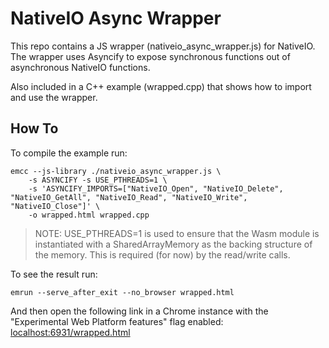 # NativeIO Async Wrapper

This repo contains a JS wrapper (nativeio_async_wrapper.js) for NativeIO. The
wrapper uses Asyncify to expose synchronous functions out of asynchronous
NativeIO functions.

Also included in a C++ example (wrapped.cpp) that shows how to import and use
the wrapper.

## How To

To compile the example run:

```shell
emcc --js-library ./nativeio_async_wrapper.js \
    -s ASYNCIFY -s USE_PTHREADS=1 \
    -s 'ASYNCIFY_IMPORTS=["NativeIO_Open", "NativeIO_Delete", "NativeIO_GetAll", "NativeIO_Read", "NativeIO_Write", "NativeIO_Close"]' \
    -o wrapped.html wrapped.cpp
```

> NOTE: USE_PTHREADS=1 is used to ensure that the Wasm module is instantiated
> with a SharedArrayMemory as the backing structure of the memory. This is
> required (for now) by the read/write calls.

To see the result run:

```shell
emrun --serve_after_exit --no_browser wrapped.html
```

And then open the following link in a Chrome instance with the
"Experimental Web Platform features" flag enabled:
[localhost:6931/wrapped.html](http://localhost:6931/wrapped.html)
